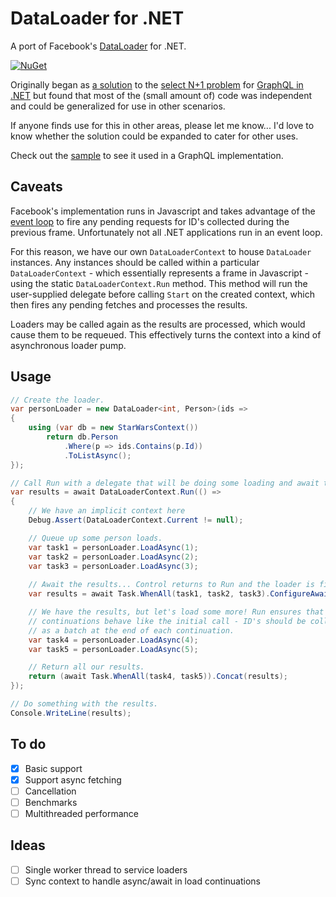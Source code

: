 DataLoader for .NET
===================

A port of Facebook's [DataLoader](https://github.com/facebook/dataloader) for .NET.

[![NuGet](https://img.shields.io/nuget/v/DataLoader.svg)](https://nuget.org/packages/DataLoader)

Originally began as [a solution](https://github.com/dlukez/graphql-dotnet-dataloader) to the [select N+1 problem](https://github.com/graphql-dotnet/graphql-dotnet/issues/21)
for [GraphQL in .NET](https://github.com/graphql-dotnet/graphql-dotnet) but found that most of the (small amount of) code
was independent and could be generalized for use in other scenarios.

If anyone finds use for this in other areas, please let me know...
I'd love to know whether the solution could be expanded to cater for other uses.

Check out the [sample](https://github.com/dlukez/dataloader-dotnet/tree/master/samples/DataLoader.GraphQL.StarWars) to see it used in a GraphQL implementation.


Caveats
-------

Facebook's implementation runs in Javascript and takes advantage of the
[event loop](https://developer.mozilla.org/en-US/docs/Web/API/window/requestAnimationFrame)
to fire any pending requests for ID's collected during the previous frame.
Unfortunately not all .NET applications run in an event loop.

For this reason, we have our own `DataLoaderContext` to house `DataLoader` instances.
Any instances should be called within a particular `DataLoaderContext` - which essentially
represents a frame in Javascript - using the static `DataLoaderContext.Run` method.
This method will run the user-supplied delegate before calling `Start` on the created context,
which then fires any pending fetches and processes the results.

Loaders may be called again as the results are processed, which would cause them to be requeued.
This effectively turns the context into a kind of asynchronous loader pump.


Usage
-----

```csharp
// Create the loader.
var personLoader = new DataLoader<int, Person>(ids =>
{
    using (var db = new StarWarsContext())
        return db.Person
            .Where(p => ids.Contains(p.Id))
            .ToListAsync();
});

// Call Run with a delegate that will be doing some loading and await the result.
var results = await DataLoaderContext.Run(() =>
{
    // We have an implicit context here
    Debug.Assert(DataLoaderContext.Current != null);

    // Queue up some person loads.
    var task1 = personLoader.LoadAsync(1);
    var task2 = personLoader.LoadAsync(2);
    var task3 = personLoader.LoadAsync(3);
    
    // Await the results... Control returns to Run and the loader is fired.
    var results = await Task.WhenAll(task1, task2, task3).ConfigureAwait(false);

    // We have the results, but let's load some more! Run ensures that asynchronous
    // continuations behave like the initial call - ID's should be collected and fetched
    // as a batch at the end of each continuation.
    var task4 = personLoader.LoadAsync(4);
    var task5 = personLoader.LoadAsync(5);

    // Return all our results.
    return (await Task.WhenAll(task4, task5)).Concat(results);
});

// Do something with the results.
Console.WriteLine(results);
```


To do
-----
- [x] Basic support
- [x] Support async fetching
- [ ] Cancellation
- [ ] Benchmarks
- [ ] Multithreaded performance

Ideas
-----
- [ ] Single worker thread to service loaders
- [ ] Sync context to handle async/await in load continuations
